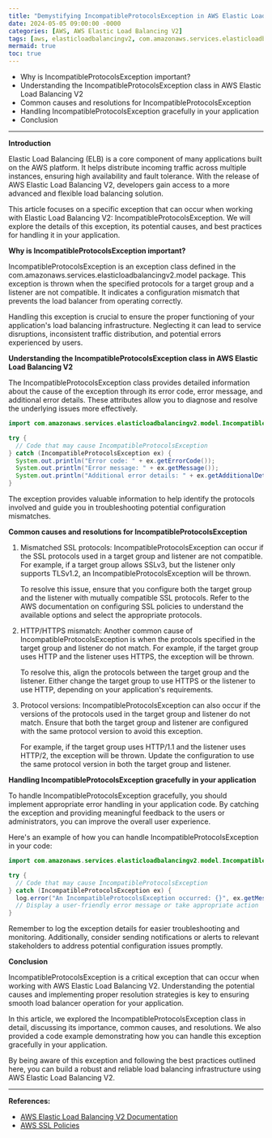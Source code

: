 ```yaml
---
title: "Demystifying IncompatibleProtocolsException in AWS Elastic Load Balancing V2"
date: 2024-05-05 09:00:00 -0000
categories: [AWS, AWS Elastic Load Balancing V2]
tags: [aws, elasticloadbalancingv2, com.amazonaws.services.elasticloadbalancingv2.model]
mermaid: true
toc: true
---
```



- Why is IncompatibleProtocolsException important?
- Understanding the IncompatibleProtocolsException class in AWS Elastic Load Balancing V2
- Common causes and resolutions for IncompatibleProtocolsException
- Handling IncompatibleProtocolsException gracefully in your application
- Conclusion

---

**Introduction**

Elastic Load Balancing (ELB) is a core component of many applications built on the AWS platform. It helps distribute incoming traffic across multiple instances, ensuring high availability and fault tolerance. With the release of AWS Elastic Load Balancing V2, developers gain access to a more advanced and flexible load balancing solution.

This article focuses on a specific exception that can occur when working with Elastic Load Balancing V2: IncompatibleProtocolsException. We will explore the details of this exception, its potential causes, and best practices for handling it in your application.

**Why is IncompatibleProtocolsException important?**

IncompatibleProtocolsException is an exception class defined in the com.amazonaws.services.elasticloadbalancingv2.model package. This exception is thrown when the specified protocols for a target group and a listener are not compatible. It indicates a configuration mismatch that prevents the load balancer from operating correctly.

Handling this exception is crucial to ensure the proper functioning of your application's load balancing infrastructure. Neglecting it can lead to service disruptions, inconsistent traffic distribution, and potential errors experienced by users.

**Understanding the IncompatibleProtocolsException class in AWS Elastic Load Balancing V2**

The IncompatibleProtocolsException class provides detailed information about the cause of the exception through its error code, error message, and additional error details. These attributes allow you to diagnose and resolve the underlying issues more effectively.

```java
import com.amazonaws.services.elasticloadbalancingv2.model.IncompatibleProtocolsException;

try {
  // Code that may cause IncompatibleProtocolsException
} catch (IncompatibleProtocolsException ex) {
  System.out.println("Error code: " + ex.getErrorCode());
  System.out.println("Error message: " + ex.getMessage());
  System.out.println("Additional error details: " + ex.getAdditionalDetails());
}
```

The exception provides valuable information to help identify the protocols involved and guide you in troubleshooting potential configuration mismatches.

**Common causes and resolutions for IncompatibleProtocolsException**

1. Mismatched SSL protocols:
   IncompatibleProtocolsException can occur if the SSL protocols used in a target group and listener are not compatible. For example, if a target group allows SSLv3, but the listener only supports TLSv1.2, an IncompatibleProtocolsException will be thrown.

   To resolve this issue, ensure that you configure both the target group and the listener with mutually compatible SSL protocols. Refer to the AWS documentation on configuring SSL policies to understand the available options and select the appropriate protocols.

2. HTTP/HTTPS mismatch:
   Another common cause of IncompatibleProtocolsException is when the protocols specified in the target group and listener do not match. For example, if the target group uses HTTP and the listener uses HTTPS, the exception will be thrown.

   To resolve this, align the protocols between the target group and the listener. Either change the target group to use HTTPS or the listener to use HTTP, depending on your application's requirements.

3. Protocol versions:
   IncompatibleProtocolsException can also occur if the versions of the protocols used in the target group and listener do not match. Ensure that both the target group and listener are configured with the same protocol version to avoid this exception.

   For example, if the target group uses HTTP/1.1 and the listener uses HTTP/2, the exception will be thrown. Update the configuration to use the same protocol version in both the target group and listener.

**Handling IncompatibleProtocolsException gracefully in your application**

To handle IncompatibleProtocolsException gracefully, you should implement appropriate error handling in your application code. By catching the exception and providing meaningful feedback to the users or administrators, you can improve the overall user experience.

Here's an example of how you can handle IncompatibleProtocolsException in your code:

```java
import com.amazonaws.services.elasticloadbalancingv2.model.IncompatibleProtocolsException;

try {
  // Code that may cause IncompatibleProtocolsException
} catch (IncompatibleProtocolsException ex) {
  log.error("An IncompatibleProtocolsException occurred: {}", ex.getMessage());
  // Display a user-friendly error message or take appropriate action
}
```

Remember to log the exception details for easier troubleshooting and monitoring. Additionally, consider sending notifications or alerts to relevant stakeholders to address potential configuration issues promptly.

**Conclusion**

IncompatibleProtocolsException is a critical exception that can occur when working with AWS Elastic Load Balancing V2. Understanding the potential causes and implementing proper resolution strategies is key to ensuring smooth load balancer operation for your application.

In this article, we explored the IncompatibleProtocolsException class in detail, discussing its importance, common causes, and resolutions. We also provided a code example demonstrating how you can handle this exception gracefully in your application.

By being aware of this exception and following the best practices outlined here, you can build a robust and reliable load balancing infrastructure using AWS Elastic Load Balancing V2.

---

**References:**

- [AWS Elastic Load Balancing V2 Documentation](https://docs.aws.amazon.com/elasticloadbalancing/latest/APIReference/API_CreateListener.html)
- [AWS SSL Policies](https://docs.aws.amazon.com/elasticloadbalancing/latest/application/create-https-listener.html#describe-ssl-policies)

